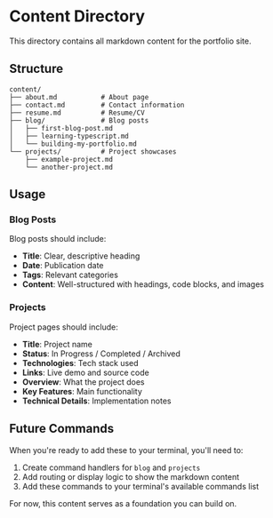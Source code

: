 # Content Directory

This directory contains all markdown content for the portfolio site.

## Structure

```
content/
├── about.md           # About page
├── contact.md         # Contact information
├── resume.md          # Resume/CV
├── blog/              # Blog posts
│   ├── first-blog-post.md
│   ├── learning-typescript.md
│   └── building-my-portfolio.md
└── projects/          # Project showcases
    ├── example-project.md
    └── another-project.md
```

## Usage

### Blog Posts

Blog posts should include:
- **Title**: Clear, descriptive heading
- **Date**: Publication date
- **Tags**: Relevant categories
- **Content**: Well-structured with headings, code blocks, and images

### Projects

Project pages should include:
- **Title**: Project name
- **Status**: In Progress / Completed / Archived
- **Technologies**: Tech stack used
- **Links**: Live demo and source code
- **Overview**: What the project does
- **Key Features**: Main functionality
- **Technical Details**: Implementation notes

## Future Commands

When you're ready to add these to your terminal, you'll need to:
1. Create command handlers for `blog` and `projects`
2. Add routing or display logic to show the markdown content
3. Add these commands to your terminal's available commands list

For now, this content serves as a foundation you can build on.
